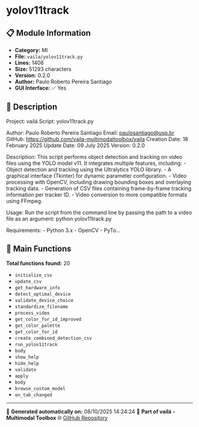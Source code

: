 # yolov11track

## 📋 Module Information

- **Category:** Ml
- **File:** `vaila/yolov11track.py`
- **Lines:** 1408
- **Size:** 51293 characters
- **Version:** 0.2.0
- **Author:** Paulo Roberto Pereira Santiago
- **GUI Interface:** ✅ Yes

## 📖 Description


Project: vailá
Script: yolov11track.py

Author: Paulo Roberto Pereira Santiago
Email: paulosantiago@usp.br
GitHub: https://github.com/vaila-multimodaltoolbox/vaila
Creation Date: 18 February 2025
Update Date: 09 July 2025
Version: 0.2.0

Description:
    This script performs object detection and tracking on video files using the YOLO model v11.
    It integrates multiple features, including:
      - Object detection and tracking using the Ultralytics YOLO library.
      - A graphical interface (Tkinter) for dynamic parameter configuration.
      - Video processing with OpenCV, including drawing bounding boxes and overlaying tracking data.
      - Generation of CSV files containing frame-by-frame tracking information per tracker ID.
      - Video conversion to more compatible formats using FFmpeg.

Usage:
    Run the script from the command line by passing the path to a video file as an argument:
            python yolov11track.py

Requirements:
    - Python 3.x
    - OpenCV
    - PyTo...

## 🔧 Main Functions

**Total functions found:** 20

- `initialize_csv`
- `update_csv`
- `get_hardware_info`
- `detect_optimal_device`
- `validate_device_choice`
- `standardize_filename`
- `process_video`
- `get_color_for_id_improved`
- `get_color_palette`
- `get_color_for_id`
- `create_combined_detection_csv`
- `run_yolov11track`
- `body`
- `show_help`
- `hide_help`
- `validate`
- `apply`
- `body`
- `browse_custom_model`
- `on_tab_changed`




---

📅 **Generated automatically on:** 08/10/2025 14:24:24
🔗 **Part of vailá - Multimodal Toolbox**
🌐 [GitHub Repository](https://github.com/vaila-multimodaltoolbox/vaila)
